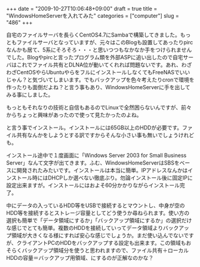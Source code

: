 +++
date = "2009-10-27T10:06:48+09:00"
draft = true
title = "WindowsHomeServerを入れてみた"
categories = ["computer"]
slug = "486"
+++

自宅のファイルサーバを長らくCentOS4.7にSambaで構築してきました。もっともファイルサーバとなっていますが、元々はこのBlogも設置してあったりpircなんかも居て、5系にそろそろ・・・と思いつつもなかなか手をつけられませんでした。Blogやpircと言ったプログラム類を外部ASPに追い出したので自宅サーバはこれでファイル共有とDLNA位が動いてくれれば問題ないです。あれ、わざわざCentOSやらUbuntuやらをフルにインストールしなくてもFreeNASでいいじゃん？と気づいてしまいます。でもバックアップを色々考えたりcronで環境を作ったりも面倒だよね？と言う事もあり、WindowsHomeServerに手を出してみる事にしました。

もっともそれなりの技術と自信もあるのでLinuxで全然困らないんですが、前々からちょっと興味があったので使って見たかったのよね。

と言う事でインストール。インストールには65GB以上のHDDが必要です。ファイル共有なんかをしようとする訳ですからそんな小さい事も無いでしょうけれども。

インストール途中で１度画面に「Windows Server 2003 for Small Business Server」なんて文字が出てきます。ふむ、WindowsHomeServerはSBSをベースに開発されたみたいです。インストールは本当に簡単。IPアドレスなんかはインストール時にはDHCPしか選べない徹底ぶり。勿論インストール後に固定IPに設定出来ますが。インストールにはおよそ60分かかりながらインストール完了。

中にデータの入っているHDD等をUSBで接続するとマウントし、中身が空のHDD等を接続するとストレージ容量としてどう使うか尋ねられます。使い方の選択も簡単で「データ領域にするか」「バックアップ領域にするか」の選択だけな感じでとても簡単。複数のHDDを接続していってデータ領域よりバックアップ領域が大きくなる様にすれば安心な感じでしょうか。まだ使い込んでないですが、クライアントPCのHDDをバックアップする設定も出来ます。この領域もおそらくバックアップ領域分を使うと思われますので、ファイル共有＋ローカルHDDの容量＝バックアップ用領域、にするのが正解なのかな？
